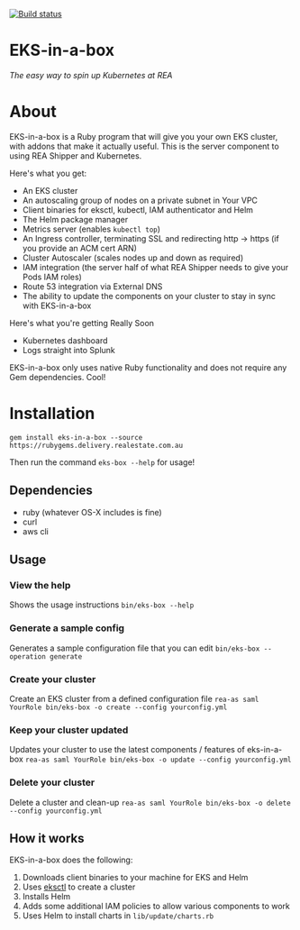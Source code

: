 [![Build status](https://badge.buildkite.com/e67d4c9dd6ba25899858b56f348d6f15cc9c71922910bddab7.svg)](https://buildkite.com/rea/eks-in-a-box)

# EKS-in-a-box
_The easy way to spin up Kubernetes at REA_

# About
EKS-in-a-box is a Ruby program that will give you your own EKS cluster, with addons that make it actually useful. This is the server component to using REA Shipper and Kubernetes.

Here's what you get:
* An EKS cluster
* An autoscaling group of nodes on a private subnet in Your VPC
* Client binaries for eksctl, kubectl, IAM authenticator and Helm
* The Helm package manager
* Metrics server (enables `kubectl top`)
* An Ingress controller, terminating SSL and redirecting http -> https (if you provide an ACM cert ARN)
* Cluster Autoscaler (scales nodes up and down as required)
* IAM integration (the server half of what REA Shipper needs to give your Pods IAM roles)
* Route 53 integration via External DNS
* The ability to update the components on your cluster to stay in sync with EKS-in-a-box

Here's what you're getting Really Soon
* Kubernetes dashboard
* Logs straight into Splunk

EKS-in-a-box only uses native Ruby functionality and does not require any Gem dependencies. Cool!

# Installation
`gem install eks-in-a-box --source https://rubygems.delivery.realestate.com.au`

Then run the command `eks-box --help` for usage!

## Dependencies
* ruby (whatever OS-X includes is fine)
* curl
* aws cli

## Usage
### View the help
Shows the usage instructions
`bin/eks-box --help`

### Generate a sample config
Generates a sample configuration file that you can edit
`bin/eks-box --operation generate`

### Create your cluster
Create an EKS cluster from a defined configuration file
`rea-as saml YourRole bin/eks-box -o create --config yourconfig.yml`

### Keep your cluster updated
Updates your cluster to use the latest components / features of eks-in-a-box
`rea-as saml YourRole bin/eks-box -o update --config yourconfig.yml`

### Delete your cluster
Delete a cluster and clean-up
`rea-as saml YourRole bin/eks-box -o delete --config yourconfig.yml`

## How it works

EKS-in-a-box does the following:

1. Downloads client binaries to your machine for EKS and Helm
1. Uses [eksctl](https://github.com/weaveworks/eksctl) to create a cluster
1. Installs Helm
1. Adds some additional IAM policies to allow various components to work
1. Uses Helm to install charts in `lib/update/charts.rb`
